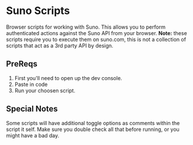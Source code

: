 # Suno Scripts
Browser scripts for working with Suno. This allows you to perform authenticated actions against the Suno API from your browser. **Note:** these scripts require you to execute them on suno.com, this is not a collection of scripts that act as a 3rd party API by design.

## PreReqs

1. First you'll need to open up the dev console.
2. Paste in code
3. Run your choosen script.

## Special Notes

Some scripts will have additional toggle options as comments within the script it self. Make sure you double check all that before running, or you might have a bad day.

